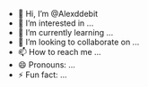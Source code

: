 - 👋 Hi, I’m @Alexddebit
- 👀 I’m interested in ...
- 🌱 I’m currently learning ...
- 💞️ I’m looking to collaborate on ...
- 📫 How to reach me ...
- 😄 Pronouns: ...
- ⚡ Fun fact: ...

<!---
mdgoniali/mdgoniali is a ✨ special ✨ repository because its `README.md` (this file) appears on your GitHub profile.
You can click the Preview link to take a look at your changes.
--->
